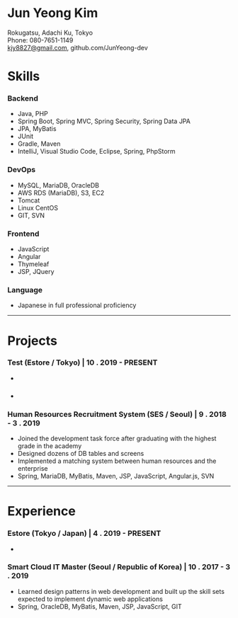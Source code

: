 # Jun Yeong Kim

Rokugatsu, Adachi Ku, Tokyo  
Phone: 080-7651-1149   
kjy8827@gmail.com, github.com/JunYeong-dev

# Skills
### Backend
* Java, PHP
* Spring Boot, Spring MVC, Spring Security, Spring Data JPA
* JPA, MyBatis
* JUnit
* Gradle, Maven
* IntelliJ, Visual Studio Code, Eclipse, Spring, PhpStorm

### DevOps
* MySQL, MariaDB, OracleDB
* AWS RDS (MariaDB), S3, EC2
* Tomcat
* Linux CentOS
* GIT, SVN

### Frontend
* JavaScript
* Angular
* Thymeleaf
* JSP, JQuery

### Language
* Japanese in full professional proficiency

---

# Projects
### Test (Estore / Tokyo) | 10 . 2019 - PRESENT
* 

### 
*

### Human Resources Recruitment System (SES / Seoul) | 9 . 2018 - 3 . 2019
* Joined the development task force after graduating with the highest grade in the academy
* Designed dozens of DB tables and screens
* Implemented a matching system between human resources and the enterprise 
* Spring, MariaDB, MyBatis, Maven, JSP, JavaScript, Angular.js, SVN

---

# Experience
### Estore (Tokyo / Japan) | 4 . 2019 - PRESENT  
*  

### Smart Cloud IT Master (Seoul / Republic of Korea) | 10 . 2017 - 3 . 2019 
* Learned design patterns in web development and built up the skill sets expected to implement dynamic web applications 
* Spring, OracleDB, MyBatis, Maven, JSP, JavaScript, GIT

